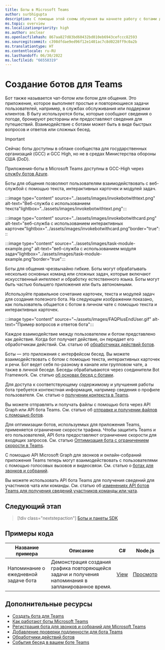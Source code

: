 ```yaml
---
title: Боты в Microsoft Teams
author: surbhigupta
description: С помощью этой схемы обучения вы начнете работу с ботами для бесед в Microsoft Teams и соответствующими примерами кода.
ms.topic: overview
ms.localizationpriority: high
ms.author: anclear
ms.openlocfilehash: 867aa827d83bd60432bd010eb6943cefccc82593
ms.sourcegitcommit: c398dfdae9ed96f12e1401ac7c8d0228ff9c0a2b
ms.translationtype: HT
ms.contentlocale: ru-RU
ms.lasthandoff: 06/30/2022
ms.locfileid: "66558319"
---
```

# <a name="build-bots-for-teams"></a>Создание ботов для Teams

Бот также называется чат-ботом или ботом для общения. Это приложение, которое выполняет простые и повторяющиеся задачи пользователей, например, в службах обслуживания или поддержки клиентов. В быту используются боты, которые сообщают сведения о погоде, бронируют рестораны или предоставляют сведения для путешествий. Взаимодействие с ботами может быть в виде быстрых вопросов и ответов или сложных бесед.

> [!IMPORTANT]
> Сейчас боты доступны в облаке сообщества для государственных организаций (GCC) и GCC High, но не в средах Министерства обороны США (DoD).
>
> Приложения-боты в Microsoft Teams доступны в GCC-High через [службу ботов Azure](/azure/bot-service/channel-connect-teams).

Боты для общения позволяют пользователям взаимодействовать с веб-службой с помощью текста, интерактивных карточек и модулей задач.

:::image type="content" source="../assets/images/invokebotwithtext.png" alt-text="Веб-служба с использованием текста"lightbox="../assets/images/invokebotwithtext.png":::

:::image type="content" source="../assets/images/invokebotwithcard.png" alt-text="веб-служба с использованием интерактивных карточек"lightbox="../assets/images/invokebotwithcard.png"border="true":::

:::image type="content" source="../assets/images/task-module-example.png" alt-text="веб-служба с использованием модуля задач"lightbox="../assets/images/task-module-example.png"border="true":::

Боты для общения чрезвычайно гибкие. Боты могут обрабатывать несколько основных команд или сложных задач, которые включают искусственный интеллект и обработку естественного языка. Боты могут быть частью большего приложения или быть автономными.

Используйте правильное сочетание карточек, текста и модулей задач для создания полезного бота. На следующем изображении показано, как пользователь общается с ботом в личном чате с помощью текста и интерактивных карточек.

:::image type="content" source="~/assets/images/FAQPlusEndUser.gif" alt-text="Пример вопросов и ответов бота":::

Каждое взаимодействие между пользователем и ботом представлено как действие. Когда бот получает действие, он передает его обработчикам действий. См. статью об [обработчиках действий ботов](~/bots/bot-basics.md).

Боты — это приложения с интерфейсом бесед. Вы можете взаимодействовать с ботом с помощью текста, интерактивных карточек и речи. Бот ведет себя по-разному в канале или групповом чате, а также в личной беседе. Беседы обрабатываются через соединители Bot Framework. См. статью [об основах бесед с ботами](~/bots/how-to/conversations/conversation-basics.md).

Для доступа к соответствующему содержимому и улучшения работы бота требуется контекстная информация, например сведения о профиле пользователя. См. статью о [получении контекста в Teams](~/bots/how-to/get-teams-context.md).

Вы можете отправлять и получать файлы с помощью бота через API Graph или API бота Teams. См. статью об [отправке и получении файлов с помощью ботов](~/bots/how-to/bots-filesv4.md).

Для оптимизации ботов, используемых для приложения Teams, применяется ограничение скорости трафика. Чтобы защитить Teams и его пользователей, API бота предоставляют ограничение скорости для входящих запросов. См. статью [Оптимизация бота с ограничением скорости в Teams](~/bots/how-to/rate-limit.md).

С помощью API Microsoft Graph для звонков и онлайн-собраний приложения Teams теперь могут взаимодействовать с пользователями с помощью голосовых вызовов и видеосвязи. См. статью о [ботах для звонков и собраний](~/bots/calls-and-meetings/calls-meetings-bots-overview.md).

Вы можете использовать API бота Teams для получения сведений для участников чата или команды. См. статью об [изменениях API ботов Teams для получения сведений участников команды или чата](~/resources/team-chat-member-api-changes.md).

<!--- TBD: For quick scanning, see if the above information can be itemized as a list.
--->

## <a name="next-step"></a>Следующий этап

> [!div class="nextstepaction"]
> [Боты и пакеты SDK](~/bots/bot-features.md)

## <a name="code-samples"></a>Примеры кода

|Название примера | Описание | C# | Node.js |
|----------------|-----------------|--------------|--------------|
| Напоминание о ежедневной задаче бота| Демонстрация создания графика повторяющейся задачи и получения напоминания в запланированное время. | [View](https://github.com/OfficeDev/Microsoft-Teams-Samples/tree/main/samples/bot-daily-task-reminder/csharp) | [Просмотр](https://github.com/OfficeDev/Microsoft-Teams-Samples/tree/main/samples/bot-daily-task-reminder/nodejs) |

## <a name="see-also"></a>Дополнительные ресурсы

* [Создать бота для Teams](../resources/bot-v3/bots-create.md)
* [Как работают боты Microsoft Teams](/azure/bot-service/bot-builder-basics-teams)
* [Регистрация бота для звонков и собраний для Microsoft Teams](~/bots/calls-and-meetings/registering-calling-bot.md)
* [Добавление проверки подлинности для бота Teams](~/bots/how-to/authentication/add-authentication.md)
* [Обработчики действий ботов](~/bots/bot-basics.md)
* [События бесед в вашем боте Teams](~/bots/how-to/conversations/subscribe-to-conversation-events.md)
